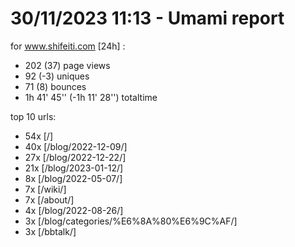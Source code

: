 # 30/11/2023 11:13 - Umami report
for www.shifeiti.com [24h] :

 - 202 (37) page views
 - 92 (-3) uniques
 - 71 (8) bounces
 - 1h 41' 45'' (-1h 11' 28'') totaltime


top 10 urls:
 - 54x [/]
 - 40x [/blog/2022-12-09/]
 - 27x [/blog/2022-12-22/]
 - 21x [/blog/2023-01-12/]
 - 8x [/blog/2022-05-07/]
 - 7x [/wiki/]
 - 7x [/about/]
 - 4x [/blog/2022-08-26/]
 - 3x [/blog/categories/%E6%8A%80%E6%9C%AF/]
 - 3x [/bbtalk/]


